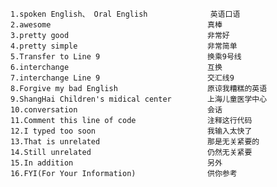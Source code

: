 	1.spoken English、 Oral English				英语口语
	2.awesome									真棒
	3.pretty good								非常好
	4.pretty simple								非常简单
	5.Transfer to Line 9						换乘9号线
	6.interchange								互换
	7.interchange Line 9						交汇线9
	8.Forgive my bad English					原谅我糟糕的英语
	9.ShangHai Children's midical center		上海儿童医学中心
	10.conversation								会话
	11.Comment this line of code				注释这行代码 
	12.I typed too soon							我输入太快了 
	13.That is unrelated						那是无关紧要的  
	14.Still unrelated							仍然无关紧要
	15.In addition								另外 
	16.FYI(For Your Information)  				供你参考
